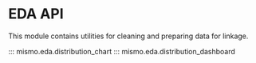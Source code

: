 # EDA API

This module contains utilities for cleaning and preparing data for linkage.

::: mismo.eda.distribution_chart
::: mismo.eda.distribution_dashboard